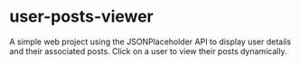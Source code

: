 # user-posts-viewer
A simple web project using the JSONPlaceholder API to display user details and their associated posts. Click on a user to view their posts dynamically.
